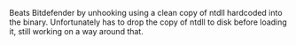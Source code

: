 Beats Bitdefender by unhooking using a clean copy of ntdll hardcoded into the binary. Unfortunately has to drop the copy of ntdll to disk before loading it, still working on a way around that.

